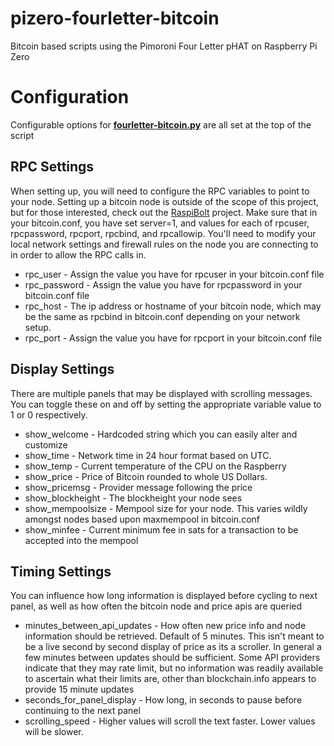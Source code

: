 # pizero-fourletter-bitcoin
Bitcoin based scripts using the Pimoroni Four Letter pHAT on Raspberry Pi Zero

# Configuration
Configurable options for **[fourletter-bitcoin.py](./fourletter-bitcoin.py)** are all set at the top of the script

## RPC Settings

When setting up, you will need to configure the RPC variables to point to your node.  Setting up a bitcoin node is outside of the scope of this project, but for those interested, check out the [RaspiBolt](https://github.com/Stadicus/RaspiBolt/) project. Make sure that in your bitcoin.conf, you have set server=1, and values for each of rpcuser, rpcpassword, rpcport, rpcbind, and rpcallowip. You'll need to modify your local network settings and firewall rules on the node you are connecting to in order to allow the RPC calls in.

- rpc_user - Assign the value you have for rpcuser in your bitcoin.conf file
- rpc_password - Assign the value you have for rpcpassword in your bitcoin.conf file
- rpc_host - The ip address or hostname of your bitcoin node, which may be the same as rpcbind in bitcoin.conf depending on your network setup.
- rpc_port - Assign the value you have for rpcport in your bitcoin.conf file

## Display Settings

There are multiple panels that may be displayed with scrolling messages.  You can toggle these on and off by setting the appropriate variable value to 1 or 0 respectively.

- show_welcome - Hardcoded string which you can easily alter and customize
- show_time - Network time in 24 hour format based on UTC. 
- show_temp - Current temperature of the CPU on the Raspberry
- show_price - Price of Bitcoin rounded to whole US Dollars.
- show_pricemsg - Provider message following the price
- show_blockheight - The blockheight your node sees
- show_mempoolsize - Mempool size for your node. This varies wildly amongst nodes based upon maxmempool in bitcoin.conf
- show_minfee - Current minimum fee in sats for a transaction to be accepted into the mempool

## Timing Settings

You can influence how long information is displayed before cycling to next panel, as well as how often the bitcoin node and price apis are queried

- minutes_between_api_updates - How often new price info and node information should be retrieved. Default of 5 minutes. This isn't meant to be a live second by second display of price as its a scroller. In general a few minutes between updates should be sufficient.  Some API providers indicate that they may rate limit, but no information was readily available to ascertain what their limits are, other than blockchain.info appears to provide 15 minute updates
- seconds_for_panel_display - How long, in seconds to pause before continuing to the next panel
- scrolling_speed - Higher values will scroll the text faster. Lower values will be slower.
